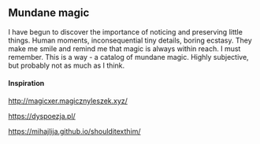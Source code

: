 ## Mundane magic

I have begun to discover the importance of noticing and preserving little things. Human moments, inconsequential tiny details, boring ecstasy. They make me smile and remind me that magic is always within reach. I must remember. This is a way - a catalog of mundane magic. Highly subjective, but probably not as much as I think.

#### Inspiration

http://magicxer.magicznyleszek.xyz/

https://dyspoezja.pl/

https://mihajlija.github.io/shoulditexthim/
